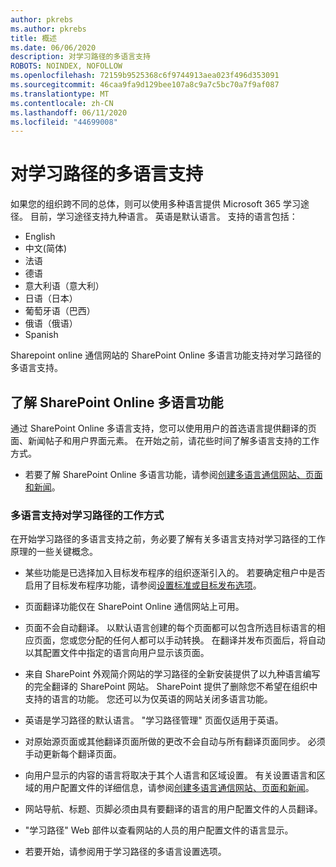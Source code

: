 ```yaml
---
author: pkrebs
ms.author: pkrebs
title: 概述
ms.date: 06/06/2020
description: 对学习路径的多语言支持
ROBOTS: NOINDEX, NOFOLLOW
ms.openlocfilehash: 72159b9525368c6f9744913aea023f496d353091
ms.sourcegitcommit: 46caa9fa9d129bee107a8c9a7c5bc70a7f9af087
ms.translationtype: MT
ms.contentlocale: zh-CN
ms.lasthandoff: 06/11/2020
ms.locfileid: "44699008"
---
```

# <a name="multilingual-support-for-learning-pathways"></a>对学习路径的多语言支持

如果您的组织跨不同的总体，则可以使用多种语言提供 Microsoft 365 学习途径。 目前，学习途径支持九种语言。 英语是默认语言。 支持的语言包括：   

- English    
- 中文(简体)
- 法语
- 德语
- 意大利语（意大利）
- 日语（日本）
- 葡萄牙语（巴西）
- 俄语（俄语）
- Spanish

Sharepoint online 通信网站的 SharePoint Online 多语言功能支持对学习路径的多语言支持。 

## <a name="get-familiar-with-the-sharepoint-online-multilingual-feature"></a>了解 SharePoint Online 多语言功能
通过 SharePoint Online 多语言支持，您可以使用用户的首选语言提供翻译的页面、新闻帖子和用户界面元素。 在开始之前，请花些时间了解多语言支持的工作方式。 
- 若要了解 SharePoint Online 多语言功能，请参阅[创建多语言通信网站、页面和新闻](https://support.office.com/en-us/article/2bb7d610-5453-41c6-a0e8-6f40b3ed750c)。 

### <a name="how-multilingual-support-works-for-learning-pathways"></a>多语言支持对学习路径的工作方式
在开始学习路径的多语言支持之前，务必要了解有关多语言支持对学习路径的工作原理的一些关键概念。 

- 某些功能是已选择加入目标发布程序的组织逐渐引入的。 若要确定租户中是否启用了目标发布程序功能，请参阅[设置标准或目标发布选项](https://support.office.com/en-us/article/3b3adfa4-1777-4ff0-b606-fb8732101f47)。 
- 页面翻译功能仅在 SharePoint Online 通信网站上可用。
- 页面不会自动翻译。 以默认语言创建的每个页面都可以包含所选目标语言的相应页面，您或您分配的任何人都可以手动转换。 在翻译并发布页面后，将自动以其配置文件中指定的语言向用户显示该页面。
- 来自 SharePoint 外观简介网站的学习路径的全新安装提供了以九种语言编写的完全翻译的 SharePoint 网站。 SharePoint 提供了删除您不希望在组织中支持的语言的功能。 您还可以为仅英语的网站关闭多语言功能。 
- 英语是学习路径的默认语言。 "学习路径管理" 页面仅适用于英语。 
- 对原始源页面或其他翻译页面所做的更改不会自动与所有翻译页面同步。 必须手动更新每个翻译页面。
- 向用户显示的内容的语言将取决于其个人语言和区域设置。 有关设置语言和区域的用户配置文件的详细信息，请参阅[创建多语言通信网站、页面和新闻](https://support.office.com/en-us/article/2bb7d610-5453-41c6-a0e8-6f40b3ed750c)。 
- 网站导航、标题、页脚必须由具有要翻译的语言的用户配置文件的人员翻译。
- "学习路径" Web 部件以查看网站的人员的用户配置文件的语言显示。 

- 若要开始，请参阅用于学习路径的多语言设置选项。 